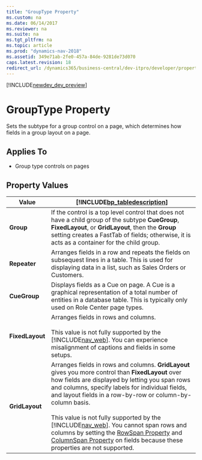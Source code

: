 ```yaml
---
title: "GroupType Property"
ms.custom: na
ms.date: 06/14/2017
ms.reviewer: na
ms.suite: na
ms.tgt_pltfrm: na
ms.topic: article
ms.prod: "dynamics-nav-2018"
ms.assetid: 349e71ab-2fe0-457a-84de-9281de73d070
caps.latest.revision: 18
redirect_url: /dynamics365/business-central/dev-itpro/developer/properties/devenv-properties
---
```


[!INCLUDE[newdev_dev_preview](../includes/newdev_dev_preview.md)]

# GroupType Property
Sets the subtype for a group control on a page, which determines how fields in a group layout on a page.  

## Applies To  

-   Group type controls on pages  

## Property Values  

|      Value      |                                                                                                                                                                                                                                                          [!INCLUDE[bp_tabledescription](../includes/bp_tabledescription_md.md)]                                                                                                                                                                                                                                                           |
|-----------------|-------------------------------------------------------------------------------------------------------------------------------------------------------------------------------------------------------------------------------------------------------------------------------------------------------------------------------------------------------------------------------------------------------------------------------------------------------------------------------------------------------------------------------------------------------------------------------------------|
|    **Group**    |                                                                                                                                                                 If the control is a top level control that does not have a child group of the subtype **CueGroup**, **FixedLayout**, or **GridLayout**, then the **Group** setting creates a FastTab of fields; otherwise, it is acts as a container for the child group.                                                                                                                                                                 |
|  **Repeater**   |                                                                                                                                                                                                              Arranges fields in a row and repeats the fields on subsequest lines in a table. This is used for displaying data in a list, such as Sales Orders or Customers.                                                                                                                                                                                                               |
|  **CueGroup**   |                                                                                                                                                                                                      Displays fields as a Cue on page. A Cue is a graphical representation of a total number of entities in a database table. This is typically only used on Role Center page types.                                                                                                                                                                                                      |
| **FixedLayout** |                                                                                                                                                                                     Arranges fields in rows and columns.<br /><br /> This value is not fully supported by the [!INCLUDE[nav_web](../includes/nav_web_md.md)]. You can experience misalignment of captions and fields in some setups.                                                                                                                                                                                      |
| **GridLayout**  | Arranges fields in rows and columns. **GridLayout** gives you more control than **FixedLayout** over how fields are displayed by letting you span rows and columns, specify labels for individual fields, and layout fields in a row-by-row or column-by-column basis.<br /><br /> This value is not fully supported by the [!INCLUDE[nav_web](../includes/nav_web_md.md)]. You cannot span rows and columns by setting the [RowSpan Property](devenv-rowspan-property.md) and [ColumnSpan Property](devenv-columnspan-property.md) on fields because these properties are not supported. |

